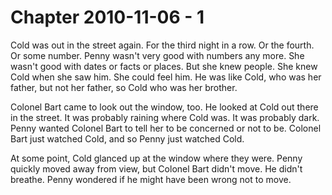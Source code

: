 # Chapter 2010-11-06 - 1

Cold was out in the street again.  For the third night in a row.  Or the fourth.  Or some number.
Penny wasn't very good with numbers any more.  She wasn't good with dates or facts or places.  But she
knew people. She knew Cold when she saw him. She could feel him. He was like Cold, who was her father, but not her
father, so Cold who was her brother.

Colonel Bart came to look out the window, too.  He looked at Cold out there in the street.  It was probably raining
where Cold was.  It was probably dark.  Penny wanted Colonel Bart to tell her to be concerned or not to be.
Colonel Bart just watched Cold, and so Penny just watched Cold.

At some point, Cold glanced up at the window where they were.  Penny quickly moved away from view, but Colonel
Bart didn't move.  He didn't breathe.  Penny wondered if he might have been wrong not to move.
